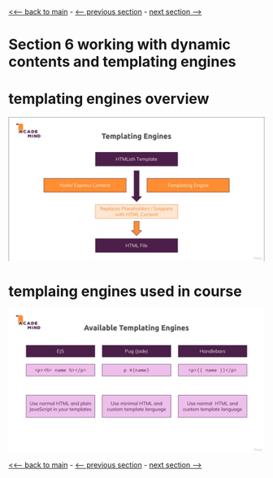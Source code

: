 [<<-- back to main](../../README.md) - [<-- previous section](../section%205%20working%20with%20express.js/section5-notes.md) - [next section -->](../../README.md)

# Section 6 working with dynamic contents and templating engines

# templating engines overview
![Alt text](templating-engines-overview.png)

# templaing engines used in course
![Alt text](templating-engines-used.png)

[<<-- back to main](../../README.md) - [<-- previous section](../section%205%20working%20with%20express.js/section5-notes.md) - [next section -->](../../README.md)
